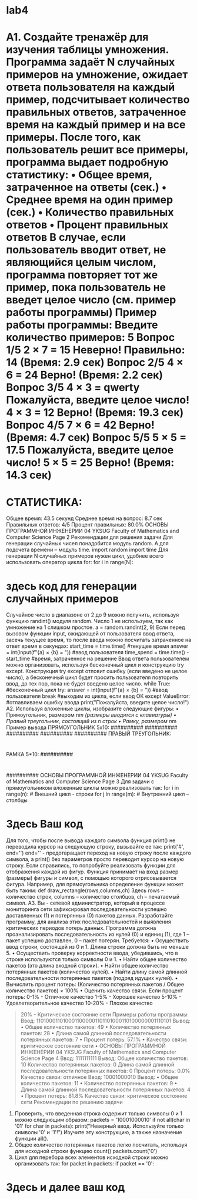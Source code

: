 # lab4
A1. Создайте тренажёр для изучения таблицы умножения. Программа задаёт N случайных
примеров на умножение, ожидает ответа пользователя на каждый пример, подсчитывает
количество правильных ответов, затраченное время на каждый пример и на все примеры. После
того, как пользователь решит все примеры, программа выдает подробную статистику:
• Общее время, затраченное на ответы (сек.)
• Среднее время на один пример (сек.)
• Количество правильных ответов
• Процент правильных ответов
В случае, если пользователь вводит ответ, не являющийся целым числом, программа повторяет тот
же пример, пока пользователь не введет целое число (см. пример работы программы)
Пример работы программы:
Введите количество примеров: 5
Вопрос 1/5
2 × 7 = 15
Неверно! Правильно: 14 (Время: 2.9 сек)
Вопрос 2/5
4 × 6 = 24
Верно! (Время: 2.2 сек)
Вопрос 3/5
4 × 3 = qwerty
Пожалуйста, введите целое число!
4 × 3 = 12
Верно! (Время: 19.3 сек)
Вопрос 4/5
7 × 6 = 42
Верно! (Время: 4.7 сек)
Вопрос 5/5
5 × 5 = 17.5
Пожалуйста, введите целое число!
5 × 5 = 25
Верно! (Время: 14.3 сек)
==================================================
СТАТИСТИКА:
==================================================
Общее время: 43.5 секунд
Среднее время на вопрос: 8.7 сек
Правильных ответов: 4/5
Процент правильных: 80.0%
ОСНОВЫ ПРОГРАММНОЙ ИНЖЕНЕРИИ 04
YKSUG
Faculty of Mathematics and Computer Science Page 2
Рекомендации для решения задачи
Для генерации случайных чисел понадобится модуль random. А для подсчета времени – модуль
time.
import random
import time
Для генерации N случайных примеров нужен цикл, удобнее всего использовать оператор цикла for:
for i in range(N):
# здесь код для генерации случайных примеров
Случайное число в диапазоне от 2 до 9 можно получить, используя функцию randint() модуля
random. Число 1 не используем, так как умножение на 1 слишком простое.
a = random.randint(2, 9)
Если перед вызовом функции input, ожидающей от пользователя ввод ответа, засечь текущее
время, то после ввода можно посчитать затраченное на ответ время в секундах:
start_time = time.time() #текущее время
answer = int(input(f"{a} × {b} = ")) #ввод пользователя
time_spend = time.time() - start_time #время, затраченное на решение
Ввод ответа пользователем можно организовать, используя бесконечный цикл и конструкцию try
except. Конструкция try except отловит ошибку (если введено не целое число), а бесконечный цикл
будет просить пользователя повторить ввод, до тех пор, пока не будет введено целое число.
while True: #бесконечный цикл
 try:
 answer = int(input(f"{a} × {b} = ")) #ввод пользователя
 break #выходим из цикла, если ввод OK
 except ValueError: #отлавливаем ошибку ввода
 print("Пожалуйста, введите целое число!")
A2. Используя вложенные циклы, изобразите следующие фигуры:
• Прямоугольник, размером n*m (размеры вводятся с клавиатуры)
• Правый треугольник, состоящий из n строк
• Рамку, размером n*m
Пример вывода
ПРЯМОУГОЛЬНИК 5x10:
##########
##########
##########
##########
##########
ПРАВЫЙ ТРЕУГОЛЬНИК:
#
##
###
####
#####
 РАМКА 5*10:
 ##########
 # #
 # #
 # #
 ##########
ОСНОВЫ ПРОГРАММНОЙ ИНЖЕНЕРИИ 04
YKSUG
Faculty of Mathematics and Computer Science Page 3
Для задачи с прямоугольником вложенные циклы можно реализовать так:
for i in range(n): # Внешний цикл - строки
 for j in range(m): # Внутренний цикл – столбцы
# Здесь Ваш код
Для того, чтобы после вывода каждого символа функция print() не переводила курсор на
следующую строку, вызывайте ее так:
print('#', end='')
end='' - предотвращает переход на новую строку после каждого символа, а print() без параметров
просто переводит курсор на новую строку.
Если справились, то попробуйте реализовать функции для отображения каждой из фигур. Функция
принимает на вход размер (размеры) фигуры и символ, с помощью которого отрисовывается
фигура. Например, для прямоугольника определение функции может быть таким:
def draw_rectangle(rows,columns,ch)
Здесь rows – количество строк, columns – количество столбцов, ch – печатаемый символ.
A3. Вы - сетевой администратор, который в процессе мониторинга сети зафиксировал
последовательности успешно доставленных (1) и потерянных (0) пакетов данных. Разработайте
программу, для анализа этих последовательностей и выявления критических периодов потерь
данных.
Программа должна проанализировать последовательность из нулей (0) и единиц (1), где 1 – пакет
успешно доставлен, 0 – пакет потерян. Требуется:
• Осуществить ввод строки, состоящей из 0 и 1. Длина строки должна быть не меньше 5.
• Осуществить проверку корректности ввода, убедившись, что в строке используются только
символы 0 и 1.
• Найти общее количество пакетов (это длина входной строки).
• Найти общее количество потерянных пакетов (количество нулей).
• Найти длину самой длинной последовательности потерянных пакетов (подряд идущих
нулей).
• Вычислить процент потерь: (Количество потерянных пакетов / Общее количество пакетов) ×
100%
• Оценить качество связи. Если процент потерь:
0-1% - Отличное качество
1-5% - Хорошее качество
5-10% - Удовлетворительное качество
10-20% - Плохое качество
>20% - Критическое состояние сети
Примеры работы программы:
Ввод:
1101000110100011000001101101000110100000001110101
Вывод:
• Общее количество пакетов: 49
• Количество потерянных пакетов: 28
• Длина самой длинной последовательности потерянных пакетов: 7
• Процент потерь: 57.1%
• Качество связи: критическое состояние сети
•
ОСНОВЫ ПРОГРАММНОЙ ИНЖЕНЕРИИ 04
YKSUG
Faculty of Mathematics and Computer Science Page 4
Ввод:
1111111111
Вывод:
Общее количество пакетов: 10
Количество потерянных пакетов: 0
Длина самой длинной последовательности потерянных пакетов: 0
Процент потерь: 0.0%
Качество связи: отличное
Ввод:
10001000010
Вывод:
• Общее количество пакетов: 11
• Количество потерянных пакетов: 9
• Длина самой длинной последовательности потерянных пакетов: 4
• Процент потерь: 81.8%
Качество связи: критическое состояние сети
Рекомендации по решению задачи
1. Проверить, что введенная строка содержит только символы 0 и 1 можно следующим образом:
packets = '10001000010'
if not all(char in '01' for char in packets):
 print("Неверный ввод. Используйте только символы '0' и '1'!")
Изучите эту конструкцию, а также назначение функции all().
2. Общее количество потерянных пакетов легко посчитать, используя для исходной строки функцию
count()
packets.count('0')
3. Цикл для перебора всех элементов исходной строки можно организовать так:
for packet in packets:
 if packet == '0':
 # Здесь и далее ваш код
